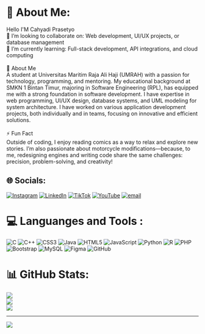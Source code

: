 # 💫 About Me:
Hello I'M Cahyadi Prasetyo<br>👯 I’m looking to collaborate on: Web development, UI/UX projects, or database management<br>🌱 I’m currently learning: Full-stack development, API integrations, and cloud computing<br><br>💬 About Me<br>A student at Universitas Maritim Raja Ali Haji (UMRAH) with a passion for technology, programming, and mentoring. My educational background at SMKN 1 Bintan Timur, majoring in Software Engineering (RPL), has equipped me with a strong foundation in software development. I have expertise in web programming, UI/UX design, database systems, and UML modeling for system architecture. I have worked on various application development projects, both individually and in teams, focusing on innovative and efficient solutions.<br><br>⚡ Fun Fact<br>Outside of coding, I enjoy reading comics as a way to relax and explore new stories. I’m also passionate about motorcycle modifications—because, to me, redesigning engines and writing code share the same challenges: precision, problem-solving, and creativity!


## 🌐 Socials:
[![Instagram](https://img.shields.io/badge/Instagram-%23E4405F.svg?logo=Instagram&logoColor=white)](https://instagram.com/cahyadi_p24) [![LinkedIn](https://img.shields.io/badge/LinkedIn-%230077B5.svg?logo=linkedin&logoColor=white)](https://linkedin.com/in/CahyadiPrasetyo) [![TikTok](https://img.shields.io/badge/TikTok-%23000000.svg?logo=TikTok&logoColor=white)](https://tiktok.com/@ChdPrstyo) [![YouTube](https://img.shields.io/badge/YouTube-%23FF0000.svg?logo=YouTube&logoColor=white)](https://youtube.com/@Chdprasetyo) [![email](https://img.shields.io/badge/Email-D14836?logo=gmail&logoColor=white)](mailto:chdprasetyo@gmail.com) 

# 💻 Languanges and Tools :
![C](https://img.shields.io/badge/c-%2300599C.svg?style=plastic&logo=c&logoColor=white) ![C++](https://img.shields.io/badge/c++-%2300599C.svg?style=plastic&logo=c%2B%2B&logoColor=white) ![CSS3](https://img.shields.io/badge/css3-%231572B6.svg?style=plastic&logo=css3&logoColor=white) ![Java](https://img.shields.io/badge/java-%23ED8B00.svg?style=plastic&logo=openjdk&logoColor=white) ![HTML5](https://img.shields.io/badge/html5-%23E34F26.svg?style=plastic&logo=html5&logoColor=white) ![JavaScript](https://img.shields.io/badge/javascript-%23323330.svg?style=plastic&logo=javascript&logoColor=%23F7DF1E) ![Python](https://img.shields.io/badge/python-3670A0?style=plastic&logo=python&logoColor=ffdd54) ![R](https://img.shields.io/badge/r-%23276DC3.svg?style=plastic&logo=r&logoColor=white) ![PHP](https://img.shields.io/badge/php-%23777BB4.svg?style=plastic&logo=php&logoColor=white) ![Bootstrap](https://img.shields.io/badge/bootstrap-%238511FA.svg?style=plastic&logo=bootstrap&logoColor=white) ![MySQL](https://img.shields.io/badge/mysql-4479A1.svg?style=plastic&logo=mysql&logoColor=white) ![Figma](https://img.shields.io/badge/figma-%23F24E1E.svg?style=plastic&logo=figma&logoColor=white) ![GitHub](https://img.shields.io/badge/github-%23121011.svg?style=plastic&logo=github&logoColor=white)
# 📊 GitHub Stats:
![](https://github-readme-stats.vercel.app/api?username=cahyadi240105&theme=highcontrast&hide_border=true&include_all_commits=true&count_private=false)<br/>
![](https://nirzak-streak-stats.vercel.app/?user=cahyadi240105&theme=highcontrast&hide_border=true)<br/>
![](https://github-readme-stats.vercel.app/api/top-langs/?username=cahyadi240105&theme=highcontrast&hide_border=true&include_all_commits=true&count_private=false&layout=compact)

---
[![](https://visitcount.itsvg.in/api?id=cahyadi240105&icon=0&color=0)](https://visitcount.itsvg.in)

<!-- Proudly created with GPRM ( https://gprm.itsvg.in ) -->

